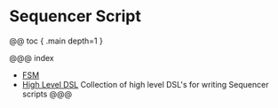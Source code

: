 # Sequencer Script

@@ toc { .main depth=1 }

@@@ index

* [FSM](fsm.md)
* [High Level DSL](dsl/dsl.md) Collection of high level DSL's for writing Sequencer scripts
@@@
